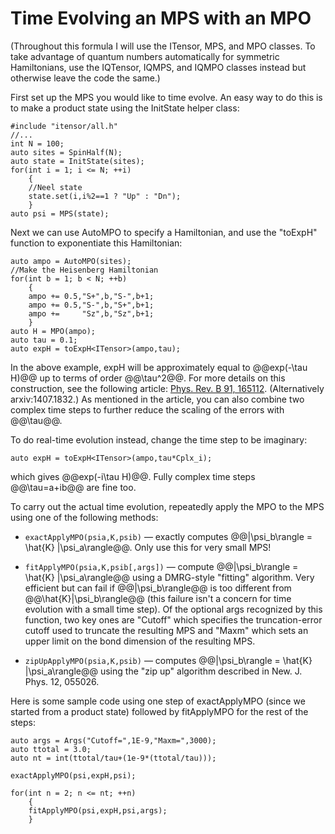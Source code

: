 # Time Evolving an MPS with an MPO

(Throughout this formula I will use the ITensor, MPS, and MPO classes. To take advantage
of quantum numbers automatically for symmetric Hamiltonians, 
use the IQTensor, IQMPS, and IQMPO classes instead but otherwise leave the code the same.)

First set up the MPS you would like to time evolve. An easy way to do this is to make
a product state using the InitState helper class:

    #include "itensor/all.h"
    //...
    int N = 100;
    auto sites = SpinHalf(N);
    auto state = InitState(sites);
    for(int i = 1; i <= N; ++i)
        {
        //Neel state
        state.set(i,i%2==1 ? "Up" : "Dn");
        }
    auto psi = MPS(state);

Next we can use AutoMPO to specify a Hamiltonian, and use the "toExpH" function to exponentiate this
Hamiltonian:

    auto ampo = AutoMPO(sites);
    //Make the Heisenberg Hamiltonian
    for(int b = 1; b < N; ++b)
        {
        ampo += 0.5,"S+",b,"S-",b+1;
        ampo += 0.5,"S-",b,"S+",b+1;
        ampo +=     "Sz",b,"Sz",b+1;
        }
    auto H = MPO(ampo);
    auto tau = 0.1;
    auto expH = toExpH<ITensor>(ampo,tau);

In the above example, expH will be approximately equal to @@exp(-\tau H)@@ up to terms of order @@\tau^2@@.
For more details on this construction, see the following article: <a href="http://journals.aps.org/prb/abstract/10.1103/PhysRevB.91.165112" target="_blank">Phys. Rev. B 91, 165112</a>. (Alternatively arxiv:1407.1832.) As mentioned in the article, you can also combine two complex time steps to further reduce the scaling of the errors with @@\tau@@.

To do real-time evolution instead, change the time step to be imaginary:

    auto expH = toExpH<ITensor>(ampo,tau*Cplx_i);

which gives @@exp(-i\tau H)@@. Fully complex time steps @@\tau=a+ib@@ are fine too.

To carry out the actual time evolution, repeatedly apply the MPO to the MPS using one of the following methods:

* `exactApplyMPO(psia,K,psib)` &mdash; exactly computes @@|\psi\_b\rangle = \hat{K} |\psi\_a\rangle@@. Only use this for very small MPS!

* `fitApplyMPO(psia,K,psib[,args])` &mdash; compute @@|\psi\_b\rangle = \hat{K} |\psi\_a\rangle@@ using a DMRG-style "fitting" algorithm. Very efficient but can fail if @@|\psi\_b\rangle@@ is too different from @@\hat{K}|\psi\_b\rangle@@ (this failure isn't a concern for time evolution with a small time step). Of the optional args recognized by this function, two key ones are "Cutoff" which specifies the truncation-error cutoff used to truncate the resulting MPS and "Maxm" which sets an upper limit on the bond dimension of the resulting MPS.

* `zipUpApplyMPO(psia,K,psib)` &mdash; computes @@|\psi\_b\rangle = \hat{K} |\psi\_a\rangle@@ using the "zip up" algorithm described in  New. J. Phys. 12, 055026. 


Here is some sample code using one step of exactApplyMPO (since we started from a product state) followed by fitApplyMPO
for the rest of the steps:

    auto args = Args("Cutoff=",1E-9,"Maxm=",3000);
    auto ttotal = 3.0;
    auto nt = int(ttotal/tau+(1e-9*(ttotal/tau)));

    exactApplyMPO(psi,expH,psi);

    for(int n = 2; n <= nt; ++n)
        {
        fitApplyMPO(psi,expH,psi,args);
        }


